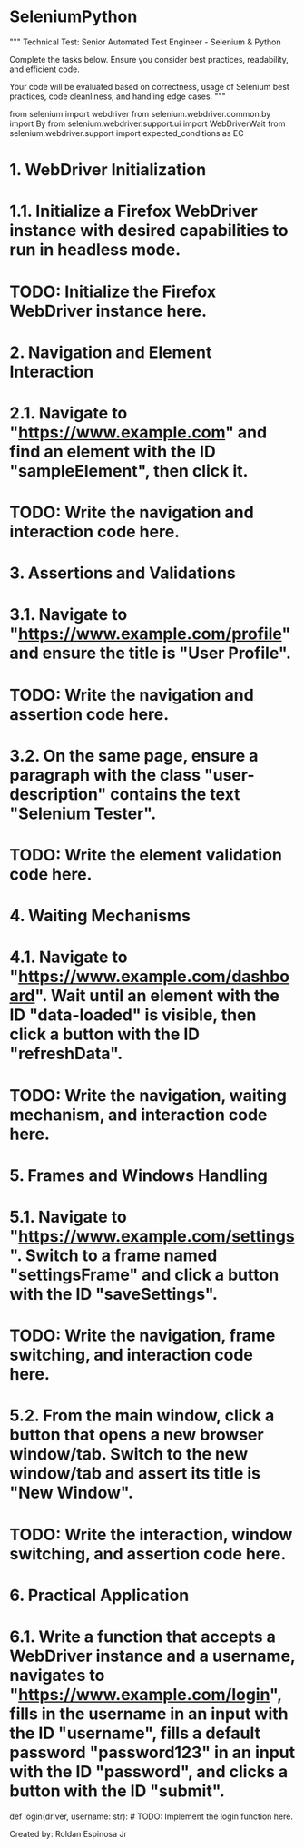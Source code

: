 # SeleniumPython
 
"""
Technical Test: Senior Automated Test Engineer - Selenium & Python

Complete the tasks below. Ensure you consider best practices, readability, and efficient code.

Your code will be evaluated based on correctness, usage of Selenium best practices, code cleanliness, and handling edge cases.
"""

from selenium import webdriver
from selenium.webdriver.common.by import By
from selenium.webdriver.support.ui import WebDriverWait
from selenium.webdriver.support import expected_conditions as EC

# 1. WebDriver Initialization

# 1.1. Initialize a Firefox WebDriver instance with desired capabilities to run in headless mode.

# TODO: Initialize the Firefox WebDriver instance here.

# 2. Navigation and Element Interaction

# 2.1. Navigate to "https://www.example.com" and find an element with the ID "sampleElement", then click it.

# TODO: Write the navigation and interaction code here.


# 3. Assertions and Validations

# 3.1. Navigate to "https://www.example.com/profile" and ensure the title is "User Profile".

# TODO: Write the navigation and assertion code here.

# 3.2. On the same page, ensure a paragraph with the class "user-description" contains the text "Selenium Tester".

# TODO: Write the element validation code here.


# 4. Waiting Mechanisms

# 4.1. Navigate to "https://www.example.com/dashboard". Wait until an element with the ID "data-loaded" is visible, then click a button with the ID "refreshData".

# TODO: Write the navigation, waiting mechanism, and interaction code here.


# 5. Frames and Windows Handling

# 5.1. Navigate to "https://www.example.com/settings". Switch to a frame named "settingsFrame" and click a button with the ID "saveSettings".

# TODO: Write the navigation, frame switching, and interaction code here.

# 5.2. From the main window, click a button that opens a new browser window/tab. Switch to the new window/tab and assert its title is "New Window".

# TODO: Write the interaction, window switching, and assertion code here.


# 6. Practical Application

# 6.1. Write a function that accepts a WebDriver instance and a username, navigates to "https://www.example.com/login", fills in the username in an input with the ID "username", fills a default password "password123" in an input with the ID "password", and clicks a button with the ID "submit".

def login(driver, username: str):
    # TODO: Implement the login function here.

Created by: Roldan Espinosa Jr 
